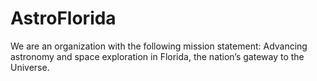 # AstroFlorida

We are an organization with the following mission statement:
Advancing astronomy and space exploration in Florida, the nation’s gateway to the Universe.
